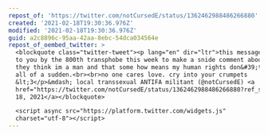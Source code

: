 ```yaml
---
repost_of: 'https://twitter.com/notCursedE/status/1362462988486266880'
created: '2021-02-18T19:30:36.976Z'
modified: '2021-02-18T19:30:36.976Z'
guid: a2c8896c-95aa-42aa-8ebc-54dca034564e
repost_of_oembed_twitter: >
  <blockquote class="twitter-tweet"><p lang="en" dir="ltr">this message bought
  to you by the 800th transphobe this week to make a snide comment about how
  they think im a man and that some how means my human rights don&#39;t matter
  all of a sudden.<br><br>no one cares love. cry into your crumpets
  &lt;3</p>&mdash; local transsexual ANTIFA militant (@notCursedE) <a
  href="https://twitter.com/notCursedE/status/1362462988486266880?ref_src=twsrc%5Etfw">February
  18, 2021</a></blockquote>

  <script async src="https://platform.twitter.com/widgets.js"
  charset="utf-8"></script>
---
```

 
